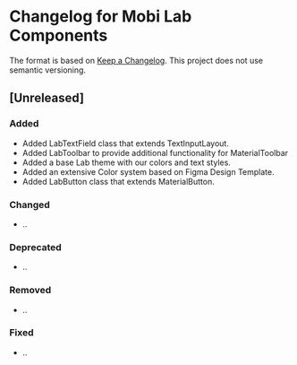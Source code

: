 # Changelog for Mobi Lab Components

The format is based on [Keep a Changelog](https://keepachangelog.com/en/1.0.0/). This project does not use semantic versioning.

## [Unreleased]

### Added

- Added LabTextField class that extends TextInputLayout.
- Added LabToolbar to provide additional functionality for MaterialToolbar
- Added a base Lab theme with our colors and text styles. 
- Added an extensive Color system based on Figma Design Template.
- Added LabButton class that extends MaterialButton.

### Changed

- ..

### Deprecated

- ..

### Removed

- ..

### Fixed 

- ..
